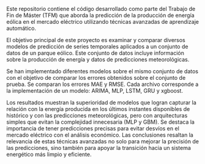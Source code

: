 Este repositorio contiene el código desarrollado como parte del Trabajo de Fin de Máster (TFM) que aborda la predicción de la producción de energía eólica en el mercado eléctrico utilizando técnicas avanzadas de aprendizaje automático.

El objetivo principal de este proyecto es examinar y comparar diversos modelos de predicción de series temporales aplicados a un conjunto de datos de un parque eólico. Este conjunto de datos incluye información sobre la producción de energía y datos de predicciones meteorológicas.

Se han implementado diferentes modelos sobre el mismo conjunto de datos con el objetivo de comparar los errores obtenidos sobre el conjunto de prueba. Se comparan los errores MAE y RMSE. Cada archivo corresponde a la implementación de un modelo: ARIMA, MLP, LSTM, GRU y xgboost.

Los resultados muestran la superioridad de modelos que logran capturar la relación con la energía producida en los últimos instantes disponibles de histórico y con las predicciones meteorológicas, pero con arquitecturas simples que evitan la complejidad innecesaria (MLP y GBM). 
Se destaca la importancia de tener predicciones precisas para evitar desvíos en el mercado eléctrico con el análisis económico. Las conclusiones resaltan la relevancia de estas técnicas avanzadas no solo para mejorar la precisión de las predicciones, sino también para apoyar la transición hacia un sistema energético más limpio y eficiente.


